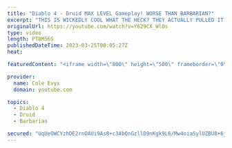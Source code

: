 ```yaml
---
title: "Diablo 4 - Druid MAX LEVEL Gameplay! WORSE THAN BARBARIAN?"
excerpt: "THIS IS WICKEDLY COOL WHAT THE HECK? THEY ACTUALLY PULLED IT OFF! THEY ACTUALLY PULLED DRUID OFF IN ..."
originalUrl: https://youtube.com/watch?v=Y629CX_WlOs
type: video
length: PT8M56S
publishedDateTime: 2023-03-25T00:05:27Z
heat: 

featuredContent: "<iframe width=\"800\" height=\"500\" frameborder=\"0\" src=\"https://www.youtube.com/embed/Y629CX_WlOs\" allow=\"accelerometer; autoplay; encrypted-media; gyroscope; picture-in-picture\" allowfullscreen></iframe>"

provider:
  name: Cole Evyx
  domain: youtube.com

topics:
  - Diablo 4
  - Druid
  - Barbarian

secured: "UqUeOWCYzhDE2rnOAUi9As8+c3AbQnGzllD9nKgk9L6/Mw4oiaSylUZBU8+6jTs+ufiYEGQCeQDfYZ6Y8y3bkFlu1z3DPOx/PP7u7XtA8TIBgZDzciJgkrt7l6dIjIv4hQd5a7UEzCV/+II0HRjV2JT8AuXwX1YMfF7ma59hPTnXDwEgOPnPc+xVBEvgtKEj2gSod/Q6mQR/0soJ1KDVsxiLnanyamFO7UghxIkrfGK2+DnnFHOC9D6GcykbeIStCxVp8u851Z5IIw6mtuBStzdjTWOIB3fR3qPYZGzqdnZPXyiJthLqtT9ISb5R3iZEs6jz08CEUns9FCwA4Md4rR1E6pJn7IPcXuzJtqO2Vv4PXxJt8pxo9U9i+NtooaGemY9iypmzQxpSqRlBWAtgDJYad910X0Bz/FWdwX0pDCQ=;Wf3wA6m3rcRLgY1GH2yw8w=="
---
```



